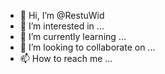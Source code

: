 - 👋 Hi, I’m @RestuWid
- 👀 I’m interested in ...
- 🌱 I’m currently learning ...
- 💞️ I’m looking to collaborate on ...
- 📫 How to reach me ...

<!---
RestuWid/RestuWid is a ✨ special ✨ repository because its `README.md` (this file) appears on your GitHub profile.
You can click the Preview link to take a look at your changes.
--->
